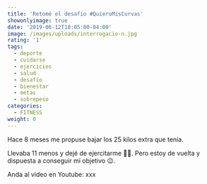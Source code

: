 ```yaml
---
title: 'Retomé el desafío #QuieroMisCurvas'
showonlyimage: true
date: '2019-06-12T10:05:00-04:00'
image: /images/uploads/interrogacio-n.jpg
rating: '1'
tags:
  - deporte
  - cuidarse
  - ejercicios
  - salud
  - desafío
  - bienestar
  - metas
  - sobrepeso
categories:
  - FITNESS
weight: 0
---
```

Hace 8 meses me propuse bajar los 25 kilos extra que tenía. 

<!--more-->

Llevaba 11 menos y dejé de ejercitarme 👎🏼. Pero estoy de vuelta y dispuesta a conseguir mi objetivo 😉.

Anda al video en Youtube: xxx
